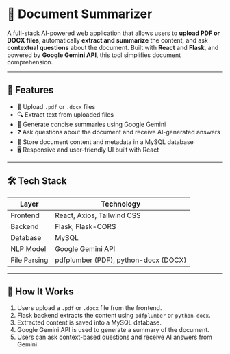 # 📝 Document Summarizer

A full-stack AI-powered web application that allows users to **upload PDF or DOCX files**, automatically **extract and summarize** the content, and ask **contextual questions** about the document. Built with **React** and **Flask**, and powered by **Google Gemini API**, this tool simplifies document comprehension.

---

## 🚀 Features

- 📂 Upload `.pdf` or `.docx` files
- 🔍 Extract text from uploaded files
- 🧠 Generate concise summaries using Google Gemini
- ❓ Ask questions about the document and receive AI-generated answers
- 💾 Store document content and metadata in a MySQL database
- 🖥️ Responsive and user-friendly UI built with React

---

## 🛠️ Tech Stack

| Layer     | Technology              |
|-----------|--------------------------|
| Frontend  | React, Axios, Tailwind CSS |
| Backend   | Flask, Flask-CORS       |
| Database  | MySQL                   |
| NLP Model | Google Gemini API       |
| File Parsing | pdfplumber (PDF), python-docx (DOCX) |

---

## 🧪 How It Works

1. Users upload a `.pdf` or `.docx` file from the frontend.
2. Flask backend extracts the content using `pdfplumber` or `python-docx`.
3. Extracted content is saved into a MySQL database.
4. Google Gemini API is used to generate a summary of the document.
5. Users can ask context-based questions and receive AI answers from Gemini.

